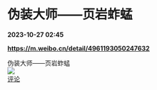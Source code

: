 # 伪装大师——页岩蚱蜢

**2023-10-27 02:45**

**https://m.weibo.cn/detail/4961193050247632**

伪装大师——页岩蚱蜢  
![](https://img3.chouti.com/CHOUTI_231026_AA2AF951AF2C46C68BF5C8533F9BE322.jpg)  
[评论](https://m.chouti.com/link/40415730)